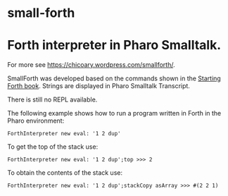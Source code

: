 # small-forth
# Forth interpreter in Pharo Smalltalk.

For more see https://chicoary.wordpress.com/smallforth/.

SmallForth was developed based on the commands shown in the [Starting Forth book](https://www.forth.com/starting-forth/1-forth-stacks-dictionary/). Strings are displayed in Pharo Smalltalk Transcript.

There is still no REPL available.

The following example shows how to run a program written in Forth in the Pharo environment:

```
ForthInterpreter new eval: '1 2 dup'
```

To get the top of the stack use:

```
ForthInterpreter new eval: '1 2 dup';top >>> 2
```

To obtain the contents of the stack use:

```
ForthInterpreter new eval: '1 2 dup';stackCopy asArray >>> #(2 2 1)
```

